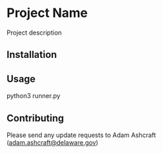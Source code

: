 # Project Name
Project description

## Installation


## Usage
python3 runner.py

## Contributing
Please send any update requests to Adam Ashcraft (adam.ashcraft@delaware.gov)
